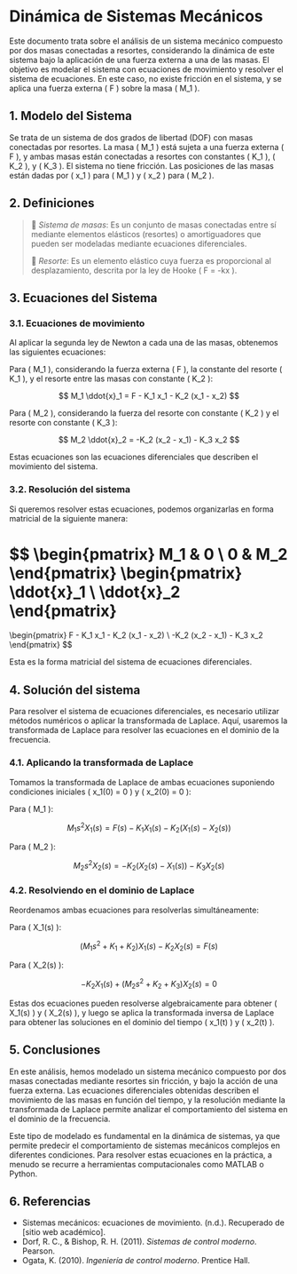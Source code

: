 # Dinámica de Sistemas Mecánicos

Este documento trata sobre el análisis de un sistema mecánico compuesto por dos masas conectadas a resortes, considerando la dinámica de este sistema bajo la aplicación de una fuerza externa a una de las masas. El objetivo es modelar el sistema con ecuaciones de movimiento y resolver el sistema de ecuaciones. En este caso, no existe fricción en el sistema, y se aplica una fuerza externa \( F \) sobre la masa \( M_1 \).

## 1. Modelo del Sistema

Se trata de un sistema de dos grados de libertad (DOF) con masas conectadas por resortes. La masa \( M_1 \) está sujeta a una fuerza externa \( F \), y ambas masas están conectadas a resortes con constantes \( K_1 \), \( K_2 \), y \( K_3 \). El sistema no tiene fricción. Las posiciones de las masas están dadas por \( x_1 \) para \( M_1 \) y \( x_2 \) para \( M_2 \).

## 2. Definiciones

> 🔑 *Sistema de masas*: Es un conjunto de masas conectadas entre sí mediante elementos elásticos (resortes) o amortiguadores que pueden ser modeladas mediante ecuaciones diferenciales.
>
> 🔑 *Resorte*: Es un elemento elástico cuya fuerza es proporcional al desplazamiento, descrita por la ley de Hooke \( F = -kx \).

## 3. Ecuaciones del Sistema

### 3.1. Ecuaciones de movimiento

Al aplicar la segunda ley de Newton a cada una de las masas, obtenemos las siguientes ecuaciones:

Para \( M_1 \), considerando la fuerza externa \( F \), la constante del resorte \( K_1 \), y el resorte entre las masas con constante \( K_2 \):

$$
M_1 \ddot{x}_1 = F - K_1 x_1 - K_2 (x_1 - x_2)
$$

Para \( M_2 \), considerando la fuerza del resorte con constante \( K_2 \) y el resorte con constante \( K_3 \):

$$
M_2 \ddot{x}_2 = -K_2 (x_2 - x_1) - K_3 x_2
$$

Estas ecuaciones son las ecuaciones diferenciales que describen el movimiento del sistema.

### 3.2. Resolución del sistema

Si queremos resolver estas ecuaciones, podemos organizarlas en forma matricial de la siguiente manera:

$$
\begin{pmatrix}
M_1 & 0 \\
0 & M_2
\end{pmatrix}
\begin{pmatrix}
\ddot{x}_1 \\
\ddot{x}_2
\end{pmatrix}
=
\begin{pmatrix}
F - K_1 x_1 - K_2 (x_1 - x_2) \\
-K_2 (x_2 - x_1) - K_3 x_2
\end{pmatrix}
$$

Esta es la forma matricial del sistema de ecuaciones diferenciales.

## 4. Solución del sistema

Para resolver el sistema de ecuaciones diferenciales, es necesario utilizar métodos numéricos o aplicar la transformada de Laplace. Aquí, usaremos la transformada de Laplace para resolver las ecuaciones en el dominio de la frecuencia.

### 4.1. Aplicando la transformada de Laplace

Tomamos la transformada de Laplace de ambas ecuaciones suponiendo condiciones iniciales \( x_1(0) = 0 \) y \( x_2(0) = 0 \):

Para \( M_1 \):

$$
M_1 s^2 X_1(s) = F(s) - K_1 X_1(s) - K_2 (X_1(s) - X_2(s))
$$

Para \( M_2 \):

$$
M_2 s^2 X_2(s) = -K_2 (X_2(s) - X_1(s)) - K_3 X_2(s)
$$

### 4.2. Resolviendo en el dominio de Laplace

Reordenamos ambas ecuaciones para resolverlas simultáneamente:

Para \( X_1(s) \):

$$
(M_1 s^2 + K_1 + K_2) X_1(s) - K_2 X_2(s) = F(s)
$$

Para \( X_2(s) \):

$$
-K_2 X_1(s) + (M_2 s^2 + K_2 + K_3) X_2(s) = 0
$$

Estas dos ecuaciones pueden resolverse algebraicamente para obtener \( X_1(s) \) y \( X_2(s) \), y luego se aplica la transformada inversa de Laplace para obtener las soluciones en el dominio del tiempo \( x_1(t) \) y \( x_2(t) \).

## 5. Conclusiones

En este análisis, hemos modelado un sistema mecánico compuesto por dos masas conectadas mediante resortes sin fricción, y bajo la acción de una fuerza externa. Las ecuaciones diferenciales obtenidas describen el movimiento de las masas en función del tiempo, y la resolución mediante la transformada de Laplace permite analizar el comportamiento del sistema en el dominio de la frecuencia.

Este tipo de modelado es fundamental en la dinámica de sistemas, ya que permite predecir el comportamiento de sistemas mecánicos complejos en diferentes condiciones. Para resolver estas ecuaciones en la práctica, a menudo se recurre a herramientas computacionales como MATLAB o Python.

## 6. Referencias

- Sistemas mecánicos: ecuaciones de movimiento. (n.d.). Recuperado de [sitio web académico].
- Dorf, R. C., & Bishop, R. H. (2011). *Sistemas de control moderno*. Pearson.
- Ogata, K. (2010). *Ingeniería de control moderno*. Prentice Hall.
